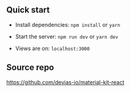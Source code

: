 ## Quick start
- Install dependencies: `npm install` or `yarn`

- Start the server: `npm run dev` or `yarn dev`

- Views are on: `localhost:3000`

## Source repo
https://github.com/devias-io/material-kit-react